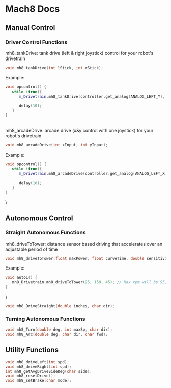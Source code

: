 # Mach8 Docs

## Manual Control
### Driver Control Functions
mh8_tankDrive: tank drive (left & right joystick) control for your robot's drivetrain
```c++
void mh8_tankDrive(int lStick, int rStick);
```
Example: 
```c++
void opcontrol() {
   while (true){
      m_Drivetrain.mh8_tankDrive(controller.get_analog(ANALOG_LEFT_Y), controller.get_analog(ANALOG_RIGHT_Y));
      
      delay(10);
   }
}
```
 \
mh8_arcadeDrive: arcade drive (x&y control with one joystick) for your robot's drivetrain
```c++
void mh8_arcadeDrive(int xInput, int yInput);
```
Example:
```c++
void opcontrol() {
   while (true){
      m_Drivetrain.mh8_arcadeDrive(controller.get_analog(ANALOG_LEFT_X), controller.get_analog(ANALOG_LEFT_Y));
      
      delay(10);
   }
}
```
 \
## Autonomous Control
### Straight Autonomous Functions
mh8_driveToTower: distance sensor based driving that accelerates over an adjustable period of time
```c++
void mh8_driveToTower(float maxPower, float curveTime, double sensitivity);
```
Example:
```c++
void auto1() {
   mh8_Drivetrain.mh8_driveToTower(95, 150, 45); // Max rpm will be 95, The robot will accelerate over 150 ms, The robot will stop moving 45mm from an object
}
```
 \
```c++
void mh8_DriveStraight(double inches, char dir);
```

### Turning Autonomous Functions
```c++
void mh8_Turn(double deg, int maxSp, char dir);
void mh8_Arc(double deg, char dir, char fwd);
```

## Utility Functions
```c++
void mh8_driveLeft(int spd);
void mh8_driveRight(int spd);
int mh8_getAvgDriveSideDeg(char side);
void mh8_resetDrive();
void mh8_setBrake(char mode);
```
